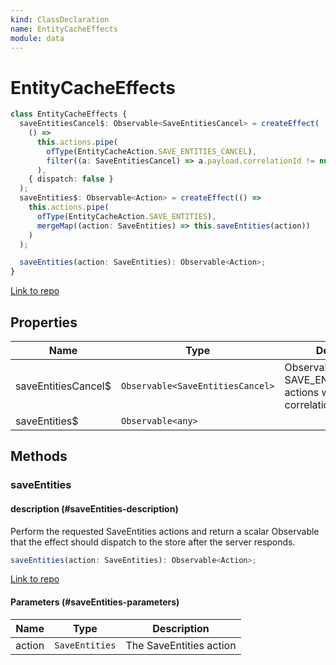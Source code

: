 ```yaml
---
kind: ClassDeclaration
name: EntityCacheEffects
module: data
---
```


# EntityCacheEffects

```ts
class EntityCacheEffects {
  saveEntitiesCancel$: Observable<SaveEntitiesCancel> = createEffect(
    () =>
      this.actions.pipe(
        ofType(EntityCacheAction.SAVE_ENTITIES_CANCEL),
        filter((a: SaveEntitiesCancel) => a.payload.correlationId != null)
      ),
    { dispatch: false }
  );
  saveEntities$: Observable<Action> = createEffect(() =>
    this.actions.pipe(
      ofType(EntityCacheAction.SAVE_ENTITIES),
      mergeMap((action: SaveEntities) => this.saveEntities(action))
    )
  );

  saveEntities(action: SaveEntities): Observable<Action>;
}
```

[Link to repo](https://github.com/ngrx/platform/blob/master/modules/data/src/effects/entity-cache-effects.ts#L42-L192)

## Properties

| Name                 | Type                             | Description                                                              |
| -------------------- | -------------------------------- | ------------------------------------------------------------------------ |
| saveEntitiesCancel\$ | `Observable<SaveEntitiesCancel>` | Observable of SAVE_ENTITIES_CANCEL actions with non-null correlation ids |
| saveEntities\$       | `Observable<any>`                |                                                                          |

## Methods

### saveEntities

#### description (#saveEntities-description)

Perform the requested SaveEntities actions and return a scalar Observable<Action>
that the effect should dispatch to the store after the server responds.

```ts
saveEntities(action: SaveEntities): Observable<Action>;
```

[Link to repo](https://github.com/ngrx/platform/blob/master/modules/data/src/effects/entity-cache-effects.ts#L89-L134)

#### Parameters (#saveEntities-parameters)

| Name   | Type           | Description             |
| ------ | -------------- | ----------------------- |
| action | `SaveEntities` | The SaveEntities action |
